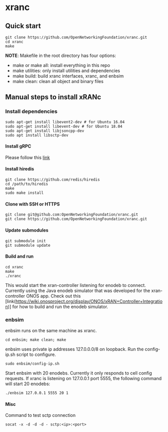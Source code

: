 # xranc

## Quick start
```
git clone https://github.com/OpenNetworkingFoundation/xranc.git
cd xranc
make
```

**NOTE**: Makefile in the root directory has four options:
- make or make all: install everything in this repo
- make utilities: only install utilities and dependencies
- make build: build xranc interfaces, xranc, and enbsim
- make clean: clean all object and binary files

## Manual steps to install xRANc
### Install dependencies
```
sudo apt-get install libevent2-dev # for Ubuntu 16.04
sudo apt-get install libevent-dev # for Ubuntu 18.04
sudo apt-get install libjsoncpp-dev
sudo apt install libsctp-dev
```

#### Install gRPC
Please follow this [link](https://github.com/grpc/grpc/blob/v1.25.0/BUILDING.md)

#### Install hiredis
```
git clone https://github.com/redis/hiredis
cd /path/to/hiredis
make
sudo make install
```

#### Clone with SSH or HTTPS
```
git clone git@github.com:OpenNetworkingFoundation/xranc.git
git clone https://github.com/OpenNetworkingFoundation/xranc.git
```

#### Update submodules
```
git submodule init
git submodule update
```

#### Build and run
```
cd xranc
make
./xranc
```
This would start the xran-controller listening for enodeb to connect. Currently using the Java enodeb simulator that was developed for the xran-controller ONOS app. Check out this [link(https://wiki.onosproject.org/display/ONOS/xRAN+Controller+Integration)] for how to build and run the enodeb simulator.

### enbsim
enbsim runs on the same machine as xranc.
```
cd enbsim; make clean; make
```
enbsim uses private ip addresses 127.0.0.0/8 on loopback. Run the config-ip.sh script to configure.
```
sudo enbsim/config-ip.sh
```
Start enbsim with 20 enodebs. Currently it only responds to cell config requests. If xranc is listening on 127.0.0.1 port 5555, the following command will start 20 enodebs:
```
./enbsim 127.0.0.1 5555 20 1
```
#### Misc

Command to test sctp connection
```
socat -x -d -d -d - sctp:<ip>:<port>
```

